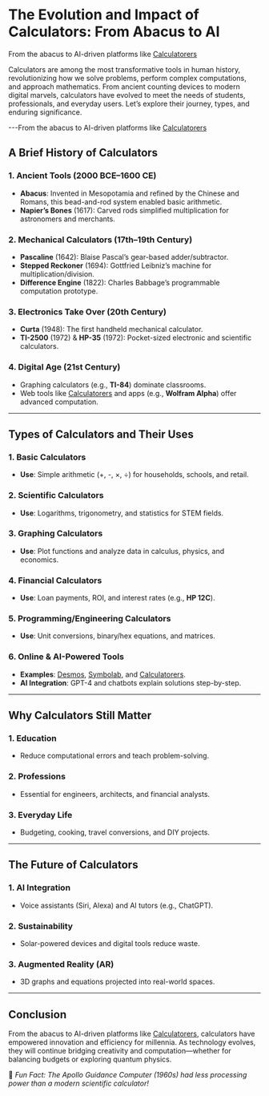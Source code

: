 # The Evolution and Impact of Calculators: From Abacus to AI  
From the abacus to AI-driven platforms like [Calculatorers](https://www.calculatorers.com/)

Calculators are among the most transformative tools in human history, revolutionizing how we solve problems, perform complex computations, and approach mathematics. From ancient counting devices to modern digital marvels, calculators have evolved to meet the needs of students, professionals, and everyday users. Let’s explore their journey, types, and enduring significance.  

---From the abacus to AI-driven platforms like [Calculatorers](https://www.calculatorers.com/)

## A Brief History of Calculators  

### 1. Ancient Tools (2000 BCE–1600 CE)  
- **Abacus**: Invented in Mesopotamia and refined by the Chinese and Romans, this bead-and-rod system enabled basic arithmetic.  
- **Napier’s Bones** (1617): Carved rods simplified multiplication for astronomers and merchants.  

### 2. Mechanical Calculators (17th–19th Century)  
- **Pascaline** (1642): Blaise Pascal’s gear-based adder/subtractor.  
- **Stepped Reckoner** (1694): Gottfried Leibniz’s machine for multiplication/division.  
- **Difference Engine** (1822): Charles Babbage’s programmable computation prototype.  

### 3. Electronics Take Over (20th Century)  
- **Curta** (1948): The first handheld mechanical calculator.  
- **TI-2500** (1972) & **HP-35** (1972): Pocket-sized electronic and scientific calculators.  

### 4. Digital Age (21st Century)  
- Graphing calculators (e.g., **TI-84**) dominate classrooms.  
- Web tools like [Calculatorers](https://www.calculatorers.com/) and apps (e.g., **Wolfram Alpha**) offer advanced computation.  

---

## Types of Calculators and Their Uses  

### 1. Basic Calculators  
- **Use**: Simple arithmetic (+, -, ×, ÷) for households, schools, and retail.  

### 2. Scientific Calculators  
- **Use**: Logarithms, trigonometry, and statistics for STEM fields.  

### 3. Graphing Calculators  
- **Use**: Plot functions and analyze data in calculus, physics, and economics.  

### 4. Financial Calculators  
- **Use**: Loan payments, ROI, and interest rates (e.g., **HP 12C**).  

### 5. Programming/Engineering Calculators  
- **Use**: Unit conversions, binary/hex equations, and matrices.  

### 6. Online & AI-Powered Tools  
- **Examples**: [Desmos](https://www.desmos.com/), [Symbolab](https://www.symbolab.com/), and [Calculatorers](https://www.calculatorers.com/).  
- **AI Integration**: GPT-4 and chatbots explain solutions step-by-step.  

---

## Why Calculators Still Matter  

### 1. Education  
- Reduce computational errors and teach problem-solving.  

### 2. Professions  
- Essential for engineers, architects, and financial analysts.  

### 3. Everyday Life  
- Budgeting, cooking, travel conversions, and DIY projects.  

---

## The Future of Calculators  

### 1. AI Integration  
- Voice assistants (Siri, Alexa) and AI tutors (e.g., ChatGPT).  

### 2. Sustainability  
- Solar-powered devices and digital tools reduce waste.  

### 3. Augmented Reality (AR)  
- 3D graphs and equations projected into real-world spaces.  

---

## Conclusion  

From the abacus to AI-driven platforms like [Calculatorers](https://www.calculatorers.com/), calculators have empowered innovation and efficiency for millennia. As technology evolves, they will continue bridging creativity and computation—whether for balancing budgets or exploring quantum physics.  

🧮 *Fun Fact: The Apollo Guidance Computer (1960s) had less processing power than a modern scientific calculator!*  
